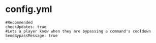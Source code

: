 # config.yml

```text
#Recommended
checkUpdates: true
#Lets a player know when they are bypassing a command's cooldown
SendBypassMessage: true
```

